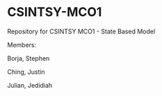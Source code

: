 # CSINTSY-MCO1
Repository for CSINTSY MCO1 - State Based Model

Members:

Borja, Stephen

Ching, Justin

Julian, Jedidiah

